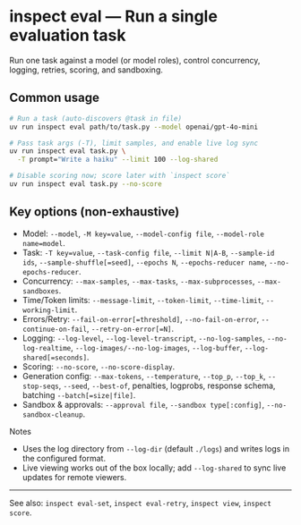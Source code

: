 # inspect eval — Run a single evaluation task

Run one task against a model (or model roles), control concurrency, logging, retries, scoring, and sandboxing.

## Common usage

```bash
# Run a task (auto-discovers @task in file)
uv run inspect eval path/to/task.py --model openai/gpt-4o-mini

# Pass task args (-T), limit samples, and enable live log sync
uv run inspect eval task.py \
  -T prompt="Write a haiku" --limit 100 --log-shared

# Disable scoring now; score later with `inspect score`
uv run inspect eval task.py --no-score
```

## Key options (non-exhaustive)

- Model: `--model`, `-M key=value`, `--model-config file`, `--model-role name=model`.
- Task: `-T key=value`, `--task-config file`, `--limit N|A-B`, `--sample-id ids`, `--sample-shuffle[=seed]`, `--epochs N`, `--epochs-reducer name`, `--no-epochs-reducer`.
- Concurrency: `--max-samples`, `--max-tasks`, `--max-subprocesses`, `--max-sandboxes`.
- Time/Token limits: `--message-limit`, `--token-limit`, `--time-limit`, `--working-limit`.
- Errors/Retry: `--fail-on-error[=threshold]`, `--no-fail-on-error`, `--continue-on-fail`, `--retry-on-error[=N]`.
- Logging: `--log-level`, `--log-level-transcript`, `--no-log-samples`, `--no-log-realtime`, `--log-images/--no-log-images`, `--log-buffer`, `--log-shared[=seconds]`.
- Scoring: `--no-score`, `--no-score-display`.
- Generation config: `--max-tokens`, `--temperature`, `--top_p`, `--top_k`, `--stop-seqs`, `--seed`, `--best-of`, penalties, logprobs, response schema, batching `--batch[=size|file]`.
- Sandbox & approvals: `--approval file`, `--sandbox type[:config]`, `--no-sandbox-cleanup`.

Notes
- Uses the log directory from `--log-dir` (default `./logs`) and writes logs in the configured format.
- Live viewing works out of the box locally; add `--log-shared` to sync live updates for remote viewers.

---

See also: `inspect eval-set`, `inspect eval-retry`, `inspect view`, `inspect score`.
